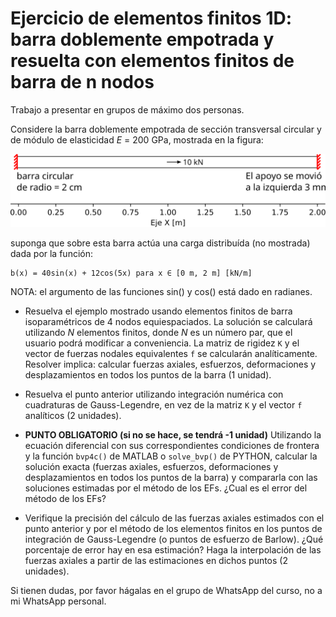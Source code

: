 # Ejercicio de elementos finitos 1D: barra doblemente empotrada y resuelta con elementos finitos de barra de n nodos

Trabajo a presentar en grupos de máximo dos personas.

Considere la barra doblemente empotrada de sección transversal circular y de módulo de elasticidad *E* = 200 GPa, mostrada en la figura:

![barra_seccion_constante.svg](figs/barra_seccion_constante.svg)

suponga que sobre esta barra actúa una carga distribuída (no mostrada) dada por la función:

```
b(x) = 40sin(x) + 12cos(5x) para x ∈ [0 m, 2 m] [kN/m]
```
NOTA: el argumento de las funciones sin() y cos() está dado en radianes.

* Resuelva el ejemplo mostrado usando elementos finitos de barra isoparamétricos de 4 nodos equiespaciados. La solución se calculará utilizando *N* elementos finitos, donde *N* es un número par, que el usuario podrá modificar a conveniencia. La matriz de rigidez `K` y el vector de fuerzas nodales equivalentes `f` se calcularán analíticamente. Resolver implica: calcular fuerzas axiales, esfuerzos, deformaciones y desplazamientos en todos los puntos de la barra (1 unidad).

* Resuelva el punto anterior utilizando integración numérica con cuadraturas de Gauss-Legendre, en vez de la matriz `K` y el vector `f` analíticos (2 unidades).

* **PUNTO OBLIGATORIO (si no se hace, se tendrá -1 unidad)** Utilizando la ecuación diferencial con sus correspondientes condiciones de frontera y la función `bvp4c()` de MATLAB o `solve_bvp()` de PYTHON, calcular la solución exacta (fuerzas axiales, esfuerzos, deformaciones y desplazamientos en todos los puntos de la barra) y compararla con las soluciones estimadas por el método de los EFs. ¿Cual es el error del método de los EFs? 

* Verifique la precisión del cálculo de las fuerzas axiales estimados con el punto anterior y por el método de los elementos finitos en los puntos de integración de Gauss-Legendre (o puntos de esfuerzo de Barlow). ¿Qué porcentaje de error hay en esa estimación? Haga la interpolación de las fuerzas axiales a partir de las estimaciones en dichos puntos (2 unidades).

Si tienen dudas, por favor hágalas en el grupo de WhatsApp del curso, no a mi WhatsApp personal.

